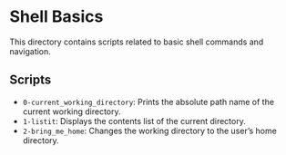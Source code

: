 # Shell Basics

This directory contains scripts related to basic shell commands and navigation.

## Scripts

- `0-current_working_directory`: Prints the absolute path name of the current working directory.
- `1-listit`: Displays the contents list of the current directory.
- `2-bring_me_home`: Changes the working directory to the user’s home directory.


